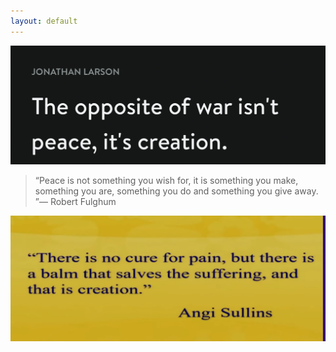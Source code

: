 ```yaml
---
layout: default
---
```

!["The opposite of war isn't peace, it's creation."](media/F5EB86CA-3387-4905-8B87-0736AE3987AF_1_201_a.jpeg)


> “Peace is not something you wish for, it is something you make, something you are, something you do and something you give away. ”― Robert Fulghum


!["There is no cure for pain, but there is a balm that salves the suffering, and that is creation."](media/3912982B-355E-44B1-9956-8DB892A23FD6_1_201_a.jpeg)